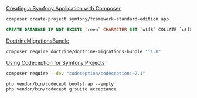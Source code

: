 [Creating a Symfony Application with Composer](http://symfony.com/doc/current/book/installation.html)
```bash
composer create-project symfony/framework-standard-edition app
```

```sql
CREATE DATABASE IF NOT EXISTS `reen` CHARACTER SET `utf8` COLLATE `utf8_bin`;
```

[DoctrineMigrationsBundle](http://symfony.com/doc/current/bundles/DoctrineMigrationsBundle/index.html)
```bash
composer require doctrine/doctrine-migrations-bundle "^1.0"
```

[Using Codeception for Symfony Projects](http://codeception.com/09-04-2015/using-codeception-for-symfony-projects.html)
```bash
composer require --dev "codeception/codeception:~2.1"
```

```
php vendor/bin/codecept bootstrap --empty
php vendor/bin/codecept g:suite acceptance
```